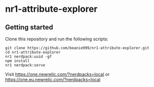 # nr1-attribute-explorer

## Getting started

Clone this repository and run the following scripts:

```
git clone https://github.com/beanie999/nr1-attribute-explorer.git
cd nr1-attribute-explorer
nr1 nerdpack:uuid -gf
npm install
nr1 nerdpack:serve
```

Visit https://one.newrelic.com/?nerdpacks=local or https://one.eu.newrelic.com/?nerdpacks=local
